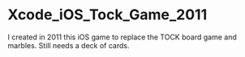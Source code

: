 # Xcode_iOS_Tock_Game_2011
I created in 2011 this iOS game to replace the TOCK board game and marbles. Still needs a deck of cards. 
